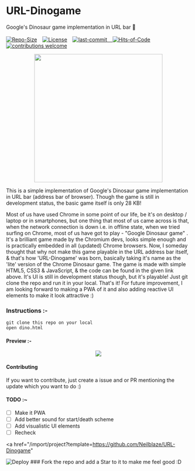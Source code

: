 # URL-Dinogame
Google's Dinosaur game implementation in URL bar 🦕
<br><br>
<a href="https://github.com/Neilblaze/URL-Dinogame"><img src="https://img.shields.io/github/repo-size/Neilblaze/URL-Dinogame" alt="Repo-Size"/></a> &ensp; <a href="https://github.com/Neilblaze/URL-Dinogame/blob/master/LICENSE"><img src="https://img.shields.io/github/license/Neilblaze/URL-Dinogame?style=flat-square" alt="License"/></a> &ensp; <a href="https://github.com/Neilblaze/URL-Dinogame"><img src="https://img.shields.io/github/last-commit/Neilblaze/URL-Dinogame" alt="last-commit"/> &ensp; </a>[![Hits-of-Code](https://hitsofcode.com/github/Neilblaze/URL-Dinogame)](https://hitsofcode.com/view/github/Neilblaze/URL-Dinogame) &ensp; [![contributions welcome](https://img.shields.io/badge/contributions-welcome-brightgreen.svg?style=flat-square)](https://github.com/dwyl/learn-tdd/issues)

<p align="center">
<img src="https://github.com/Neilblaze/URL-Dinogame/blob/master/urldino.gif" width="350" height="350" align="center">
</p>


This is a simple implementation of Google's Dinosaur game implementation in URL bar (address bar of browser). Though the game is still in development status, the basic game itself is only 28 KB!

Most of us have used Chrome in some point of our life, be it's on desktop / laptop or in smartphones, but one thing that most of us came across is that, when the network connection is down i.e. in offline state, when we tried surfing on Chrome, most of us have got to play - "Google Dinosaur game" . It's a brilliant game made by the Chromium devs, looks simple enough and is practically embedded in all (updated) Chrome browsers. Now, I someday thought that why not make this game playable in the URL address bar itself, & that's how 'URL-Dinogame' was born, basically taking it's name as the 'lite' version of the Chrome Dinosaur game. The game is made with simple HTML5, CSS3 & JavaScript, & the code can be found in the given link above. It's UI is still in development status though, but it's playable! Just git clone the repo and run it in your local. That's it! For future improvement, I am looking forward to making a PWA of it and also adding reactive UI elements to make it look attractive :) 

### Instructions :-
```
git clone this repo on your local
open dino.html
```

#### Preview :-
<p align="center">
<img src="https://github.com/Neilblaze/URL-Dinogame/blob/master/URL-Dinosaur%20prev.gif" align="center">
</p>

#### Contributing

If you want to contribute, just create a issue and or PR mentioning the update which you want to do :)

#### TODO :~

- [ ] Make it PWA
- [ ] Add better sound for start/death scheme
- [ ] Add visualistic UI elements
- [ ] Recheck

<a
  href="/import/project?template=https://github.com/Neilblaze/URL-Dinogame"
>
  <img src="https://vercel.com/button" alt="Deploy" />
</a>
### Fork the repo and add a Star to it to make me feel good :D
